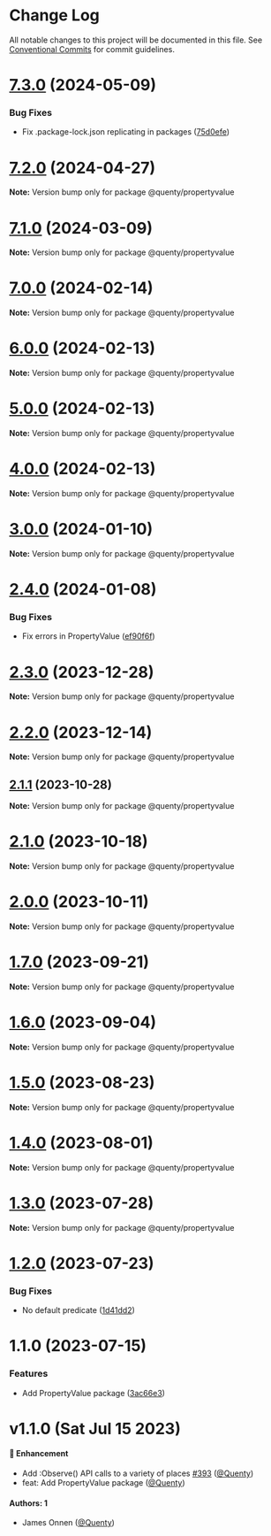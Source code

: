 # Change Log

All notable changes to this project will be documented in this file.
See [Conventional Commits](https://conventionalcommits.org) for commit guidelines.

# [7.3.0](https://github.com/Quenty/NevermoreEngine/compare/@quenty/propertyvalue@7.2.0...@quenty/propertyvalue@7.3.0) (2024-05-09)


### Bug Fixes

* Fix .package-lock.json replicating in packages ([75d0efe](https://github.com/Quenty/NevermoreEngine/commit/75d0efeef239f221d93352af71a5b3e930ec23c5))





# [7.2.0](https://github.com/Quenty/NevermoreEngine/compare/@quenty/propertyvalue@7.1.0...@quenty/propertyvalue@7.2.0) (2024-04-27)

**Note:** Version bump only for package @quenty/propertyvalue





# [7.1.0](https://github.com/Quenty/NevermoreEngine/compare/@quenty/propertyvalue@7.0.0...@quenty/propertyvalue@7.1.0) (2024-03-09)

**Note:** Version bump only for package @quenty/propertyvalue





# [7.0.0](https://github.com/Quenty/NevermoreEngine/compare/@quenty/propertyvalue@6.0.0...@quenty/propertyvalue@7.0.0) (2024-02-14)

**Note:** Version bump only for package @quenty/propertyvalue





# [6.0.0](https://github.com/Quenty/NevermoreEngine/compare/@quenty/propertyvalue@5.0.0...@quenty/propertyvalue@6.0.0) (2024-02-13)

**Note:** Version bump only for package @quenty/propertyvalue





# [5.0.0](https://github.com/Quenty/NevermoreEngine/compare/@quenty/propertyvalue@4.0.0...@quenty/propertyvalue@5.0.0) (2024-02-13)

**Note:** Version bump only for package @quenty/propertyvalue





# [4.0.0](https://github.com/Quenty/NevermoreEngine/compare/@quenty/propertyvalue@3.0.0...@quenty/propertyvalue@4.0.0) (2024-02-13)

**Note:** Version bump only for package @quenty/propertyvalue





# [3.0.0](https://github.com/Quenty/NevermoreEngine/compare/@quenty/propertyvalue@2.4.0...@quenty/propertyvalue@3.0.0) (2024-01-10)

**Note:** Version bump only for package @quenty/propertyvalue





# [2.4.0](https://github.com/Quenty/NevermoreEngine/compare/@quenty/propertyvalue@2.3.0...@quenty/propertyvalue@2.4.0) (2024-01-08)


### Bug Fixes

* Fix errors in PropertyValue ([ef90f6f](https://github.com/Quenty/NevermoreEngine/commit/ef90f6fdcbe4a362a0dcd66b73baf2e3a0399342))





# [2.3.0](https://github.com/Quenty/NevermoreEngine/compare/@quenty/propertyvalue@2.2.0...@quenty/propertyvalue@2.3.0) (2023-12-28)

**Note:** Version bump only for package @quenty/propertyvalue





# [2.2.0](https://github.com/Quenty/NevermoreEngine/compare/@quenty/propertyvalue@2.1.1...@quenty/propertyvalue@2.2.0) (2023-12-14)

**Note:** Version bump only for package @quenty/propertyvalue





## [2.1.1](https://github.com/Quenty/NevermoreEngine/compare/@quenty/propertyvalue@2.1.0...@quenty/propertyvalue@2.1.1) (2023-10-28)

**Note:** Version bump only for package @quenty/propertyvalue





# [2.1.0](https://github.com/Quenty/NevermoreEngine/compare/@quenty/propertyvalue@2.0.0...@quenty/propertyvalue@2.1.0) (2023-10-18)

**Note:** Version bump only for package @quenty/propertyvalue





# [2.0.0](https://github.com/Quenty/NevermoreEngine/compare/@quenty/propertyvalue@1.7.0...@quenty/propertyvalue@2.0.0) (2023-10-11)

**Note:** Version bump only for package @quenty/propertyvalue





# [1.7.0](https://github.com/Quenty/NevermoreEngine/compare/@quenty/propertyvalue@1.6.0...@quenty/propertyvalue@1.7.0) (2023-09-21)

**Note:** Version bump only for package @quenty/propertyvalue





# [1.6.0](https://github.com/Quenty/NevermoreEngine/compare/@quenty/propertyvalue@1.5.0...@quenty/propertyvalue@1.6.0) (2023-09-04)

**Note:** Version bump only for package @quenty/propertyvalue





# [1.5.0](https://github.com/Quenty/NevermoreEngine/compare/@quenty/propertyvalue@1.4.0...@quenty/propertyvalue@1.5.0) (2023-08-23)

**Note:** Version bump only for package @quenty/propertyvalue





# [1.4.0](https://github.com/Quenty/NevermoreEngine/compare/@quenty/propertyvalue@1.3.0...@quenty/propertyvalue@1.4.0) (2023-08-01)

**Note:** Version bump only for package @quenty/propertyvalue





# [1.3.0](https://github.com/Quenty/NevermoreEngine/compare/@quenty/propertyvalue@1.2.0...@quenty/propertyvalue@1.3.0) (2023-07-28)

**Note:** Version bump only for package @quenty/propertyvalue





# [1.2.0](https://github.com/Quenty/NevermoreEngine/compare/@quenty/propertyvalue@1.1.0...@quenty/propertyvalue@1.2.0) (2023-07-23)


### Bug Fixes

* No default predicate ([1d41dd2](https://github.com/Quenty/NevermoreEngine/commit/1d41dd2f419c04f45c0fa43d9bfc8608f88adbf4))





# 1.1.0 (2023-07-15)


### Features

* Add PropertyValue package ([3ac66e3](https://github.com/Quenty/NevermoreEngine/commit/3ac66e375e3960c55d384b962267055d0c6540df))





# v1.1.0 (Sat Jul 15 2023)

#### 🚀 Enhancement

- Add :Observe() API calls to a variety of places [#393](https://github.com/Quenty/NevermoreEngine/pull/393) ([@Quenty](https://github.com/Quenty))
- feat: Add PropertyValue package ([@Quenty](https://github.com/Quenty))

#### Authors: 1

- James Onnen ([@Quenty](https://github.com/Quenty))
